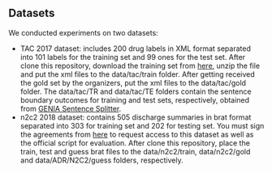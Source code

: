 ## Datasets
We conducted experiments on two datasets:
- TAC 2017 dataset: includes 200 drug labels in XML format separated into 101 labels for the training set and 99 ones for the test set. After clone this repository, download the training set from [here](https://bionlp.nlm.nih.gov/tac2017adversereactions/), unzip the file and put the xml files to the data/tac/train folder. After getting received the gold set by the organizers, put the xml files to the data/tac/gold folder. The data/tac/TR and data/tac/TE folders contain the sentence boundary outcomes for training and test sets, respectively, obtained from [GENIA Sentence Splitter](http://www.nactem.ac.uk/y-matsu/geniass/).
- n2c2 2018 dataset: contains 505 discharge summaries in brat format separated into 303 for training set and 202 for testing set. You must sign the agreements from [here](https://portal.dbmi.hms.harvard.edu/projects/n2c2-nlp/) to request access to this dataset as well as the official script for evaluation. After clone this repository, place the train, test and guess brat files to the data/n2c2/train, data/n2c2/gold and data/ADR/N2C2/guess folders, respectively.
